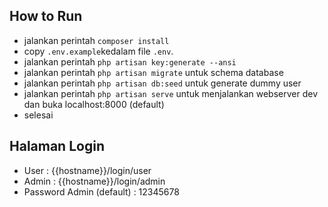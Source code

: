 ## How to Run
- jalankan perintah `composer install`
- copy `.env.example`kedalam file `.env`.
- jalankan perintah `php artisan key:generate --ansi`
- jalankan perintah `php artisan migrate` untuk schema database
- jalankan perintah `php artisan db:seed` untuk generate dummy user
- jalankan perintah  `php artisan serve` untuk menjalankan webserver dev dan buka localhost:8000 (default)
- selesai

## Halaman Login
- User : {{hostname}}/login/user
- Admin : {{hostname}}/login/admin
- Password Admin (default) : 12345678
